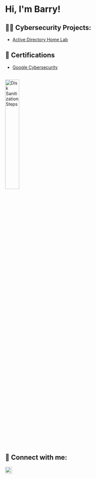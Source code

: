 <h1>Hi, I'm Barry!

<h2>👨‍💻 Cybersecurity Projects:</h2>

  - [Active Directory Home Lab](https://github.com/Barry-Lenhart/Active-Directory-lab)


<h2>🪪 Certifications</h2>

- [Google Cybersecurity](https://www.credly.com/badges/165c0d6e-6c5b-4afe-9533-0ff0420ba420)
<br />
  <img src="https://i.imgur.com/a3eueyc.jpeg" height="30%" width="30%" alt="Disk Sanitization Steps"/>
  


<h2> 🤳 Connect with me:</h2>


[<img align="left" alt="Barry-Lenhart | LinkedIn" width="22px" src="https://cdn.jsdelivr.net/npm/simple-icons@v3/icons/linkedin.svg" />](https://www.linkedin.com/in/barry-lenhart/)

<!--
**joshmadakor1/joshmadakor1** is a ✨ _special_ ✨ repository because its `README.md` (this file) appears on your GitHub profile.

Here are some ideas to get you started:

- 🔭 I’m currently working on ...
- 🌱 I’m currently learning ...
- 👯 I’m looking to collaborate on ...
- 🤔 I’m looking for help with ...
- 💬 Ask me about ...
- 📫 How to reach me: ...
- 😄 Pronouns: ...
- ⚡ Fun fact: ...
-->
